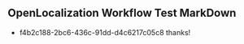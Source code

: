 ## OpenLocalization Workflow Test MarkDown
* f4b2c188-2bc6-436c-91dd-d4c6217c05c8 thanks!

<!--HONumber=Jul16_HO2-->


